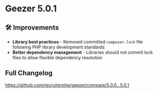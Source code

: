 # Geezer 5.0.1

## 🛠️ Improvements

- **Library best practices** - Removed committed `composer.lock` file following PHP library development standards
- **Better dependency management** - Libraries should not commit lock files to allow flexible dependency resolution

## Full Changelog

https://github.com/recruiterphp/geezer/compare/5.0.0...5.0.1